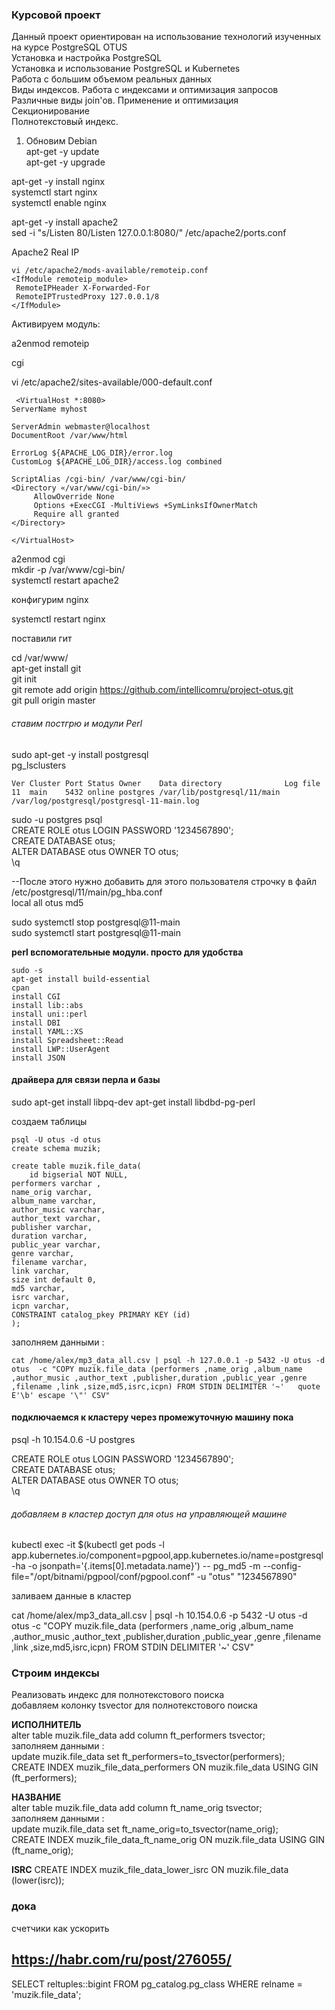 ### Курсовой проект ### 
Данный проект ориентирован на использование технологий изученных на курсе PostgreSQL OTUS  
Установка и настройка PostgreSQL  
Установка и использование PostgreSQL и Kubernetes  
Работа с большим объемом реальных данных  
Виды индексов. Работа с индексами и оптимизация запросов  
Различные виды join'ов. Применение и оптимизация  
Секционирование  
Полнотекстовый индекс.  


 1. Обновим Debian  
apt-get -y update  
apt-get -y upgrade  


apt-get -y install nginx   
systemctl start nginx   
systemctl enable nginx   

apt-get -y install apache2   
sed -i "s/Listen 80/Listen 127.0.0.1:8080/" /etc/apache2/ports.conf  

 Apache2 Real IP  
 ```
vi /etc/apache2/mods-available/remoteip.conf  
<IfModule remoteip_module>
  RemoteIPHeader X-Forwarded-For
  RemoteIPTrustedProxy 127.0.0.1/8
</IfModule>
```

Активируем модуль:  

a2enmod remoteip  

cgi   

vi /etc/apache2/sites-available/000-default.conf  


```
 <VirtualHost *:8080>
ServerName myhost

ServerAdmin webmaster@localhost
DocumentRoot /var/www/html

ErrorLog ${APACHE_LOG_DIR}/error.log
CustomLog ${APACHE_LOG_DIR}/access.log combined

ScriptAlias /cgi-bin/ /var/www/cgi-bin/
<Directory «/var/www/cgi-bin/»>
     AllowOverride None
     Options +ExecCGI -MultiViews +SymLinksIfOwnerMatch
     Require all granted
</Directory>

</VirtualHost>
```

a2enmod cgi  
mkdir -p /var/www/cgi-bin/  
systemctl restart apache2    

  конфигурим  nginx   

systemctl restart nginx   

 поставили гит   

cd  /var/www/    
apt-get install git   
git init   
git remote add origin https://github.com/intellicomru/project-otus.git   
git pull origin master    

###### ставим постгрю и модули Perl   ######  

sudo apt-get -y install postgresql    
 pg_lsclusters  
 
 ```
Ver Cluster Port Status Owner    Data directory              Log file
11  main    5432 online postgres /var/lib/postgresql/11/main /var/log/postgresql/postgresql-11-main.log
```

sudo -u postgres psql  
CREATE ROLE otus LOGIN PASSWORD '1234567890';  
CREATE DATABASE otus;  
 ALTER DATABASE otus OWNER TO otus;  
 \q  
 
 --После этого нужно добавить для этого пользователя строчку в файл   
 /etc/postgresql/11/main/pg_hba.conf   
 local   all             otus                             md5 
 
sudo systemctl stop postgresql@11-main     
sudo systemctl start postgresql@11-main  



 **perl вспомогательные модули. просто для удобства**  
   

```
sudo -s 
apt-get install build-essential
cpan 
install CGI 
install lib::abs
install uni::perl
install DBI
install YAML::XS
install Spreadsheet::Read
install LWP::UserAgent
install JSON

```
#### драйвера для связи перла и базы #### 
sudo apt-get install libpq-dev
apt-get install libdbd-pg-perl


создаем таблицы
```
psql -U otus -d otus
create schema muzik;

create table muzik.file_data(
	id bigserial NOT NULL,
performers varchar ,
name_orig varchar,
album_name varchar,
author_music varchar, 
author_text varchar,
publisher varchar,
duration varchar,
public_year varchar,
genre varchar,
filename varchar,
link varchar,
size int default 0,
md5 varchar,
isrc varchar,
icpn varchar,
CONSTRAINT catalog_pkey PRIMARY KEY (id)
);
```

заполняем данными : 

~~~
cat /home/alex/mp3_data_all.csv | psql -h 127.0.0.1 -p 5432 -U otus -d otus  -c "COPY muzik.file_data (performers ,name_orig ,album_name ,author_music ,author_text ,publisher,duration ,public_year ,genre ,filename ,link ,size,md5,isrc,icpn) FROM STDIN DELIMITER '~'   quote E'\b' escape '\"' CSV" 

~~~

#### подключаемся к кластеру через промежуточную машину пока  ####
psql -h 10.154.0.6  -U postgres  

CREATE ROLE otus LOGIN PASSWORD '1234567890';  
CREATE DATABASE otus;  
 ALTER DATABASE otus OWNER TO otus;  
 \q  

###### добавляем в кластер доступ для otus на управляющей машине  ###### 

 kubectl exec -it $(kubectl get pods -l app.kubernetes.io/component=pgpool,app.kubernetes.io/name=postgresql-ha -o jsonpath='{.items[0].metadata.name}') -- pg_md5 -m --config-file="/opt/bitnami/pgpool/conf/pgpool.conf" -u "otus" "1234567890"  

заливаем данные в кластер   

cat /home/alex/mp3_data_all.csv | psql -h 10.154.0.6 -p 5432 -U otus -d otus  -c "COPY muzik.file_data (performers ,name_orig ,album_name ,author_music ,author_text ,publisher,duration ,public_year ,genre ,filename ,link ,size,md5,isrc,icpn) FROM STDIN DELIMITER '~'  CSV"   



### Строим индексы  ###
Реализовать индекс для полнотекстового поиска  
добавляем колонку tsvector для полнотекстового поиска   

**ИCПОЛНИТЕЛЬ**     
alter table muzik.file_data add column ft_performers tsvector;    
заполняем данными :    
update muzik.file_data set ft_performers=to_tsvector(performers);    
CREATE INDEX muzik_file_data_performers ON muzik.file_data USING GIN (ft_performers);    

**НАЗВАНИЕ**    
alter table muzik.file_data add column ft_name_orig tsvector;     
заполняем данными :     
update muzik.file_data set ft_name_orig=to_tsvector(name_orig);    
CREATE INDEX muzik_file_data_ft_name_orig ON muzik.file_data USING GIN (ft_name_orig);   

**ISRC**
CREATE INDEX muzik_file_data_lower_isrc ON muzik.file_data (lower(isrc));  


### дока ###
счетчики как ускорить 
## https://habr.com/ru/post/276055/ 

SELECT reltuples::bigint
FROM pg_catalog.pg_class
WHERE relname = 'muzik.file_data';



